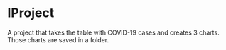 # IProject
A project that takes the table with COVID-19 cases and creates 3 charts. Those charts are saved in a folder.
